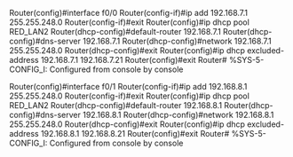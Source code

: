 Router(config)#interface f0/0
Router(config-if)#ip add 192.168.7.1 255.255.248.0
Router(config-if)#exit
Router(config)#ip dhcp pool RED_LAN2
Router(dhcp-config)#default-router 192.168.7.1
Router(dhcp-config)#dns-server 192.168.7.1
Router(dhcp-config)#network 192.168.7.1 255.255.248.0
Router(dhcp-config)#exit
Router(config)#ip dhcp excluded-address 192.168.7.1 192.168.7.21
Router(config)#exit
Router#
%SYS-5-CONFIG_I: Configured from console by console

Router(config)#interface f0/1
Router(config-if)#ip add 192.168.8.1 255.255.248.0
Router(config-if)#exit
Router(config)#ip dhcp pool RED_LAN2
Router(dhcp-config)#default-router 192.168.8.1
Router(dhcp-config)#dns-server 192.168.8.1
Router(dhcp-config)#network 192.168.8.1 255.255.248.0
Router(dhcp-config)#exit
Router(config)#ip dhcp excluded-address 192.168.8.1 192.168.8.21
Router(config)#exit
Router#
%SYS-5-CONFIG_I: Configured from console by console

